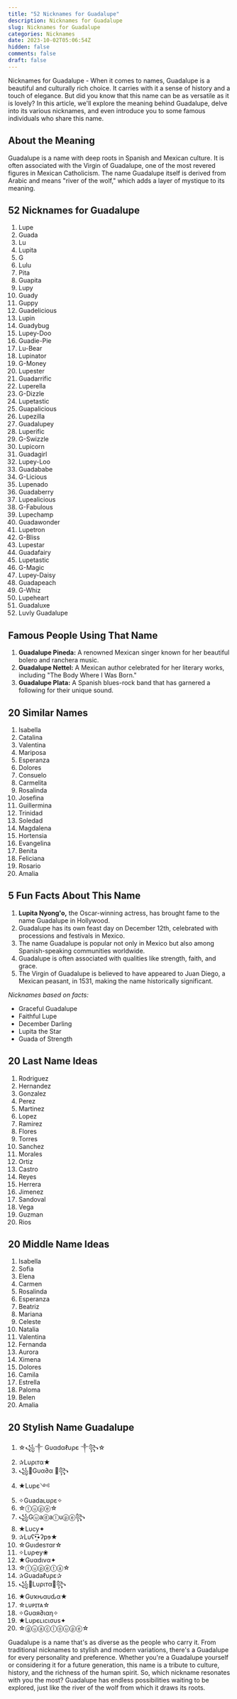 ```yaml
---
title: "52 Nicknames for Guadalupe"
description: Nicknames for Guadalupe
slug: Nicknames for Guadalupe
categories: Nicknames
date: 2023-10-02T05:06:54Z
hidden: false
comments: false
draft: false
---
```



Nicknames for Guadalupe - When it comes to names, Guadalupe is a beautiful and culturally rich choice. It carries with it a sense of history and a touch of elegance. But did you know that this name can be as versatile as it is lovely? In this article, we'll explore the meaning behind Guadalupe, delve into its various nicknames, and even introduce you to some famous individuals who share this name.

## About the Meaning

Guadalupe is a name with deep roots in Spanish and Mexican culture. It is often associated with the Virgin of Guadalupe, one of the most revered figures in Mexican Catholicism. The name Guadalupe itself is derived from Arabic and means "river of the wolf," which adds a layer of mystique to its meaning.

## 52 Nicknames for Guadalupe

1. Lupe
2. Guada
3. Lu
4. Lupita
5. G
6. Lulu
7. Pita
8. Guapita
9. Lupy
10. Guady
11. Guppy
12. Guadelicious
13. Lupin
14. Guadybug
15. Lupey-Doo
16. Guadie-Pie
17. Lu-Bear
18. Lupinator
19. G-Money
20. Lupester
21. Guadarrific
22. Luperella
23. G-Dizzle
24. Lupetastic
25. Guapalicious
26. Lupezilla
27. Guadalupey
28. Luperific
29. G-Swizzle
30. Lupicorn
31. Guadagirl
32. Lupey-Loo
33. Guadababe
34. G-Licious
35. Lupenado
36. Guadaberry
37. Lupealicious
38. G-Fabulous
39. Lupechamp
40. Guadawonder
41. Lupetron
42. G-Bliss
43. Lupestar
44. Guadafairy
45. Lupetastic
46. G-Magic
47. Lupey-Daisy
48. Guadapeach
49. G-Whiz
50. Lupeheart
51. Guadaluxe
52. Luvly Guadalupe

## Famous People Using That Name

1. **Guadalupe Pineda:** A renowned Mexican singer known for her beautiful bolero and ranchera music.
2. **Guadalupe Nettel:** A Mexican author celebrated for her literary works, including "The Body Where I Was Born."
3. **Guadalupe Plata:** A Spanish blues-rock band that has garnered a following for their unique sound.

## 20 Similar Names

1. Isabella
2. Catalina
3. Valentina
4. Mariposa
5. Esperanza
6. Dolores
7. Consuelo
8. Carmelita
9. Rosalinda
10. Josefina
11. Guillermina
12. Trinidad
13. Soledad
14. Magdalena
15. Hortensia
16. Evangelina
17. Benita
18. Feliciana
19. Rosario
20. Amalia

## 5 Fun Facts About This Name

1. **Lupita Nyong'o,** the Oscar-winning actress, has brought fame to the name Guadalupe in Hollywood.
2. Guadalupe has its own feast day on December 12th, celebrated with processions and festivals in Mexico.
3. The name Guadalupe is popular not only in Mexico but also among Spanish-speaking communities worldwide.
4. Guadalupe is often associated with qualities like strength, faith, and grace.
5. The Virgin of Guadalupe is believed to have appeared to Juan Diego, a Mexican peasant, in 1531, making the name historically significant.

*Nicknames based on facts:*
- Graceful Guadalupe
- Faithful Lupe
- December Darling
- Lupita the Star
- Guada of Strength

## 20 Last Name Ideas

1. Rodriguez
2. Hernandez
3. Gonzalez
4. Perez
5. Martinez
6. Lopez
7. Ramirez
8. Flores
9. Torres
10. Sanchez
11. Morales
12. Ortiz
13. Castro
14. Reyes
15. Herrera
16. Jimenez
17. Sandoval
18. Vega
19. Guzman
20. Rios

## 20 Middle Name Ideas

1. Isabella
2. Sofia
3. Elena
4. Carmen
5. Rosalinda
6. Esperanza
7. Beatriz
8. Mariana
9. Celeste
10. Natalia
11. Valentina
12. Fernanda
13. Aurora
14. Ximena
15. Dolores
16. Camila
17. Estrella
18. Paloma
19. Belen
20. Amalia

## 20 Stylish Name Guadalupe

1. ☆꧁༒ Gυαdαℓυρє ༒꧂☆
2. ✰Lυριтα★
3. ꧁🌟Gυα∂α 🌟꧂
4. ★Lυpє༺
5. ✧Guadaʟʊρɛ✧
6. ☆ⓛⓤⓟⓔ☆
7. ꧁Gⓤaⓓaⓛuⓟⓔ꧂
8. ★Lυcy✦
9. ✰Lυʕ•̫͡•ʔpɘ★
10. ☆Gυιdeѕтαr☆
11. ✧Lυρҽy❀
12. ★Gυαdιvα✦
13. ☆ⓛⓤⓟⓔⓣⓐ☆
14. ✰Gυadaℓυρɛ✰
15. ꧁🌟Lυριтα🌟꧂
16. ★Gυҡԋαυԃα★
17. ☆ʟυᴘɪᴛᴀ☆
18. ✧Gυαя∂ιαη✧
19. ★Lυpєʟιcισυѕ✦
20. ☆ⓖⓤⓐⓒⓛⓞⓤⓟⓔ☆

Guadalupe is a name that's as diverse as the people who carry it. From traditional nicknames to stylish and modern variations, there's a Guadalupe for every personality and preference. Whether you're a Guadalupe yourself or considering it for a future generation, this name is a tribute to culture, history, and the richness of the human spirit. So, which nickname resonates with you the most? Guadalupe has endless possibilities waiting to be explored, just like the river of the wolf from which it draws its roots.